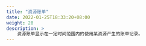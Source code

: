 ```yaml
---
title: "资源账单"
date: 2022-01-25T18:33:20+08:00
weight: 20
description: >
    资源账单显示在一定时间范围内的使用某资源产生的账单记录。
---
```


